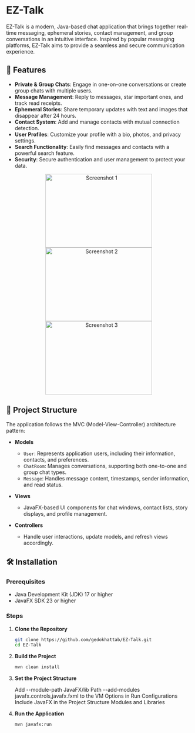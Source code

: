 # EZ-Talk

EZ-Talk is a modern, Java-based chat application that brings together real-time messaging, ephemeral stories, contact management, and group conversations in an intuitive interface. Inspired by popular messaging platforms, EZ-Talk aims to provide a seamless and secure communication experience.

## 🚀 Features

- **Private & Group Chats**: Engage in one-on-one conversations or create group chats with multiple users.
- **Message Management**: Reply to messages, star important ones, and track read receipts.
- **Ephemeral Stories**: Share temporary updates with text and images that disappear after 24 hours.
- **Contact System**: Add and manage contacts with mutual connection detection.
- **User Profiles**: Customize your profile with a bio, photos, and privacy settings.
- **Search Functionality**: Easily find messages and contacts with a powerful search feature.
- **Security**: Secure authentication and user management to protect your data.

<p align="center">
  <img src="https://github.com/user-attachments/assets/c1138d86-3c6a-4a98-984a-dc4024dfb2f9" alt="Screenshot 1" width="290" height="200">
  <img src="https://github.com/user-attachments/assets/6c01e12d-4027-4264-a420-ef8403687d42" alt="Screenshot 2" width="290" height="200">
  <img src="https://github.com/user-attachments/assets/6a441b95-e6ae-4004-b253-5d902e13476b" alt="Screenshot 3" width="290" height="200">
</p>

## 🧱 Project Structure

The application follows the MVC (Model-View-Controller) architecture pattern:

- **Models**
  - `User`: Represents application users, including their information, contacts, and preferences.
  - `ChatRoom`: Manages conversations, supporting both one-to-one and group chat types.
  - `Message`: Handles message content, timestamps, sender information, and read status.

- **Views**
  - JavaFX-based UI components for chat windows, contact lists, story displays, and profile management.

- **Controllers**
  - Handle user interactions, update models, and refresh views accordingly.

## 🛠️ Installation

### Prerequisites

- Java Development Kit (JDK) 17 or higher
- JavaFX SDK 23 or higher

### Steps

1. **Clone the Repository**

   ```bash
   git clone https://github.com/gedokhattab/EZ-Talk.git
   cd EZ-Talk

2. **Build the Project**

    ```bash
   mvn clean install

3. **Set the Project Structure**

     Add  --module-path JavaFX/lib Path --add-modules javafx.controls,javafx.fxml  to the VM Options in Run Configurations
     Include JavaFX in the Project Structure Modules and Libraries
  
4. **Run the Application**

     ```bash
    mvn javafx:run
